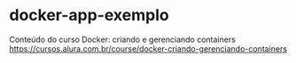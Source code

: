 # docker-app-exemplo

Conteúdo do curso Docker: criando e gerenciando containers
https://cursos.alura.com.br/course/docker-criando-gerenciando-containers
